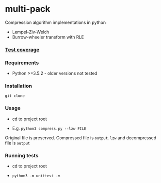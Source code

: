 # multi-pack

Compression algorithm implementations in python

- Lempel-Ziv-Welch
- Burrow-wheeler transform with RLE

### [Test coverage](http://htmlpreview.github.io/?https://github.com/je-l/multi-pack/blob/master/docs/coverage-report/index.html)

### Requirements
* Python >=3.5.2 - older versions not tested

### Installation
`git clone`

### Usage
* cd to project root

* E.g. `python3 compress.py --lzw FILE`

Original file is preserved. Compressed file is `output.lzw` and decompressed
file is `output`

### Running tests

* cd to project root

* `python3 -m unittest -v`
